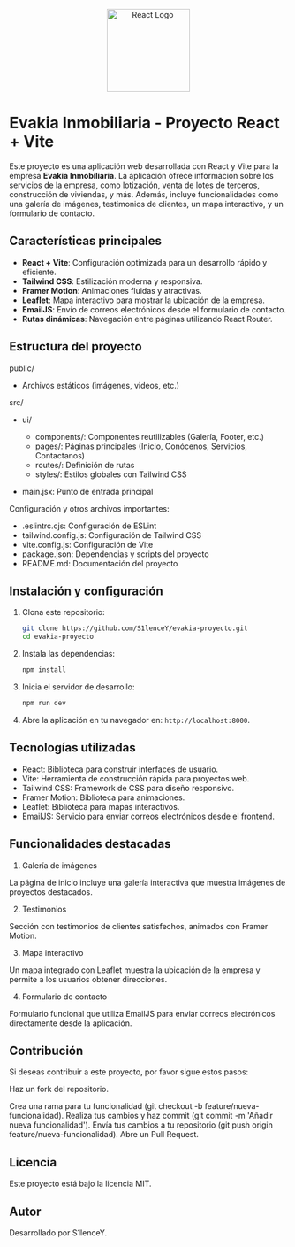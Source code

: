 <p align="center"><a href="https://reactjs.org" target="_blank"><img src="https://camo.githubusercontent.com/118beaba8872ecd1cc0fa048abc853d8a1717a549bd2627eade643e4a5fd66d3/68747470733a2f2f766974656a732e6465762f6c6f676f2e737667" width="150" alt="React Logo"></a></p>

# Evakia Inmobiliaria - Proyecto React + Vite

Este proyecto es una aplicación web desarrollada con React y Vite para la empresa **Evakia Inmobiliaria**. La aplicación ofrece información sobre los servicios de la empresa, como lotización, venta de lotes de terceros, construcción de viviendas, y más. Además, incluye funcionalidades como una galería de imágenes, testimonios de clientes, un mapa interactivo, y un formulario de contacto.

## Características principales

- **React + Vite**: Configuración optimizada para un desarrollo rápido y eficiente.
- **Tailwind CSS**: Estilización moderna y responsiva.
- **Framer Motion**: Animaciones fluidas y atractivas.
- **Leaflet**: Mapa interactivo para mostrar la ubicación de la empresa.
- **EmailJS**: Envío de correos electrónicos desde el formulario de contacto.
- **Rutas dinámicas**: Navegación entre páginas utilizando React Router.

## Estructura del proyecto

public/

- Archivos estáticos (imágenes, videos, etc.)

src/

- ui/
    - components/: Componentes reutilizables (Galería, Footer, etc.)
    - pages/: Páginas principales (Inicio, Conócenos, Servicios, Contactanos)
    - routes/: Definición de rutas
    - styles/: Estilos globales con Tailwind CSS

- main.jsx: Punto de entrada principal

Configuración y otros archivos importantes:

- .eslintrc.cjs: Configuración de ESLint
- tailwind.config.js: Configuración de Tailwind CSS
- vite.config.js: Configuración de Vite
- package.json: Dependencias y scripts del proyecto
- README.md: Documentación del proyecto

## Instalación y configuración

1. Clona este repositorio:
   ```bash
   git clone https://github.com/S1lenceY/evakia-proyecto.git
   cd evakia-proyecto

2. Instala las dependencias:
   ```bash
   npm install

3. Inicia el servidor de desarrollo:
   ```bash
   npm run dev

4. Abre la aplicación en tu navegador en: `http://localhost:8000`.

## Tecnologías utilizadas

- React: Biblioteca para construir interfaces de usuario.
- Vite: Herramienta de construcción rápida para proyectos web.
- Tailwind CSS: Framework de CSS para diseño responsivo.
- Framer Motion: Biblioteca para animaciones.
- Leaflet: Biblioteca para mapas interactivos.
- EmailJS: Servicio para enviar correos electrónicos desde el frontend.

## Funcionalidades destacadas

1. Galería de imágenes

La página de inicio incluye una galería interactiva que muestra imágenes de proyectos destacados.

2. Testimonios

Sección con testimonios de clientes satisfechos, animados con Framer Motion.

3. Mapa interactivo

Un mapa integrado con Leaflet muestra la ubicación de la empresa y permite a los usuarios obtener direcciones.

4. Formulario de contacto

Formulario funcional que utiliza EmailJS para enviar correos electrónicos directamente desde la aplicación.

## Contribución

Si deseas contribuir a este proyecto, por favor sigue estos pasos:

Haz un fork del repositorio.

Crea una rama para tu funcionalidad (git checkout -b feature/nueva-funcionalidad).
Realiza tus cambios y haz commit (git commit -m 'Añadir nueva funcionalidad').
Envía tus cambios a tu repositorio (git push origin feature/nueva-funcionalidad).
Abre un Pull Request.

## Licencia

Este proyecto está bajo la licencia MIT.

## Autor

Desarrollado por S1lenceY.